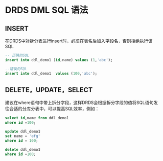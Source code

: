 # DRDS DML SQL 语法

## INSERT
在DRDS中对拆分表进行insert时，必须在表名后加入字段名，否则拒绝执行该SQL
```SQL
-- 正确的SQL
insert into ddl_demo1 (id,name) values (1,'abc');

--错误的SQL
insert into ddl_demo1  values (100,'abc');
```

## DELETE，UPDATE，SELECT
建议在where语句中带上拆分字段，这样DRDS会根据拆分字段的值将SQL语句发往合适的分库分表中，可以提高SQL效率，例如：
```SQL
select id,name from ddl_demo1
where id =100;

update ddl_demo1
set name = 'efg'
where id = 100;

delete ddl_demo1
where id =100;
```


